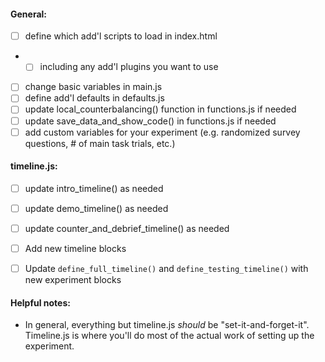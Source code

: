 #### General: ####
- [ ] define which add'l scripts to load in index.html
- - [ ] including any add'l plugins you want to use
- [ ] change basic variables in main.js
- [ ] define add'l defaults in defaults.js
- [ ] update local_counterbalancing() function in functions.js if needed
- [ ] update save_data_and_show_code() in functions.js if needed
- [ ] add custom variables for your experiment (e.g. randomized survey questions, # of main task trials, etc.)

#### timeline.js: ####
- [ ] update intro_timeline() as needed
- [ ] update demo_timeline() as needed
- [ ] update counter_and_debrief_timeline() as needed
- [ ] Add new timeline blocks
- [ ] Update `define_full_timeline()` and `define_testing_timeline()` with new experiment blocks


#### Helpful notes: ####
* In general, everything but timeline.js *should* be "set-it-and-forget-it". Timeline.js is where you'll do most of the actual work of setting up the experiment.
